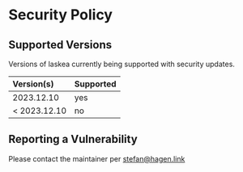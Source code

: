 # Security Policy

## Supported Versions

Versions of laskea currently being supported with security updates.

| Version(s)   | Supported |
|:-------------|:----------|
| 2023.12.10   | yes       |
| < 2023.12.10 | no        |

## Reporting a Vulnerability

Please contact the maintainer per stefan@hagen.link
